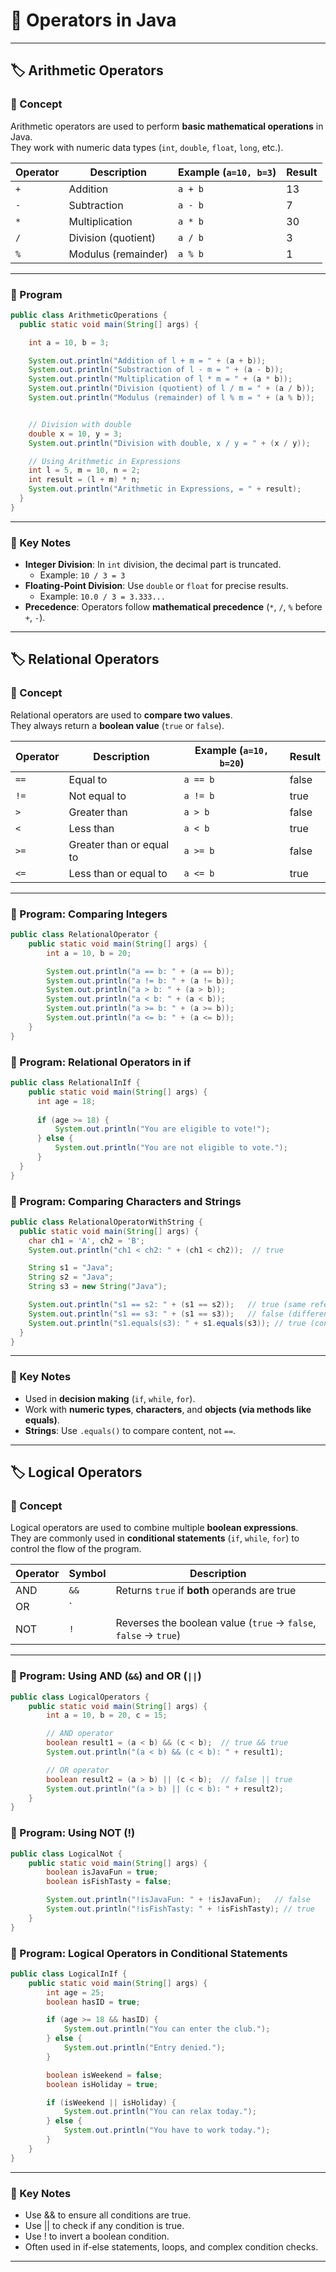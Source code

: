 # 🚀 Operators in Java

---
## 🏷️ Arithmetic Operators

### 📘 Concept

Arithmetic operators are used to perform **basic mathematical operations** in Java.  
They work with numeric data types (`int`, `double`, `float`, `long`, etc.).

| Operator | Description         | Example (`a=10, b=3`) | Result |
|----------|---------------------|-----------------------|--------|
| `+`      | Addition            | `a + b`               | 13     |
| `-`      | Subtraction         | `a - b`               | 7      |
| `*`      | Multiplication      | `a * b`               | 30     |
| `/`      | Division (quotient) | `a / b`               | 3      |
| `%`      | Modulus (remainder) | `a % b`               | 1      |

---

### 📝 Program

```java
public class ArithmeticOperations {
  public static void main(String[] args) {

    int a = 10, b = 3;

    System.out.println("Addition of l + m = " + (a + b));
    System.out.println("Substraction of l - m = " + (a - b));
    System.out.println("Multiplication of l * m = " + (a * b));
    System.out.println("Division (quotient) of l / m = " + (a / b));
    System.out.println("Modulus (remainder) of l % m = " + (a % b));


    // Division with double
    double x = 10, y = 3;
    System.out.println("Division with double, x / y = " + (x / y));

    // Using Arithmetic in Expressions
    int l = 5, m = 10, n = 2;
    int result = (l + m) * n;
    System.out.println("Arithmetic in Expressions, = " + result);
  }
}
```

---

### 📌 Key Notes

- **Integer Division**: In `int` division, the decimal part is truncated.
    - Example: `10 / 3 = 3`
- **Floating-Point Division**: Use `double` or `float` for precise results.
    - Example: `10.0 / 3 = 3.333...`
- **Precedence**: Operators follow **mathematical precedence** (`*`, `/`, `%` before `+`, `-`).

---

## 🏷️ Relational Operators

### 📘 Concept

Relational operators are used to **compare two values**.  
They always return a **boolean value** (`true` or `false`).


| Operator | Description                  | Example (`a=10, b=20`) | Result  |
|----------|------------------------------|------------------------|---------|
| `==`     | Equal to                     | `a == b`               | false   |
| `!=`     | Not equal to                 | `a != b`               | true    |
| `>`      | Greater than                 | `a > b`                | false   |
| `<`      | Less than                    | `a < b`                | true    |
| `>=`     | Greater than or equal to     | `a >= b`               | false   |
| `<=`     | Less than or equal to        | `a <= b`               | true    |

---

### 📝 Program: Comparing Integers
```java
public class RelationalOperator {
    public static void main(String[] args) {
        int a = 10, b = 20;

        System.out.println("a == b: " + (a == b));
        System.out.println("a != b: " + (a != b));
        System.out.println("a > b: " + (a > b));
        System.out.println("a < b: " + (a < b));
        System.out.println("a >= b: " + (a >= b));
        System.out.println("a <= b: " + (a <= b));
    }
}
```

### 📝 Program: Relational Operators in if
```java
public class RelationalInIf { 
    public static void main(String[] args) {
      int age = 18;
  
      if (age >= 18) {
          System.out.println("You are eligible to vote!");
      } else {
          System.out.println("You are not eligible to vote.");
      }
  }
}
```

### 📝 Program: Comparing Characters and Strings
```java
public class RelationalOperatorWithString {
  public static void main(String[] args) {
    char ch1 = 'A', ch2 = 'B';
    System.out.println("ch1 < ch2: " + (ch1 < ch2));  // true

    String s1 = "Java";
    String s2 = "Java";
    String s3 = new String("Java");

    System.out.println("s1 == s2: " + (s1 == s2));   // true (same reference)
    System.out.println("s1 == s3: " + (s1 == s3));   // false (different object)
    System.out.println("s1.equals(s3): " + s1.equals(s3)); // true (content check)
  }
}
```

---

### 📌 Key Notes
- Used in **decision making** (`if`, `while`, `for`).
- Work with **numeric types**, **characters**, and **objects (via methods like equals)**.
- **Strings**: Use `.equals()` to compare content, not `==`.

---

## 🏷️ Logical Operators

### 📘 Concept

Logical operators are used to combine multiple **boolean expressions**.  
They are commonly used in **conditional statements** (`if`, `while`, `for`) to control the flow of the program.

| Operator | Symbol | Description                                                    |
|----------|--------|----------------------------------------------------------------|
| AND      | `&&`   | Returns `true` if **both** operands are true                   |
| OR       | `||`   | Returns `true` if **at least one** operand is true             |
| NOT      | `!`    | Reverses the boolean value (`true` → `false`, `false` → `true`)|

---

### 📝 Program: Using AND (`&&`) and OR (`||`)

```java
public class LogicalOperators {
    public static void main(String[] args) {
        int a = 10, b = 20, c = 15;

        // AND operator
        boolean result1 = (a < b) && (c < b);  // true && true
        System.out.println("(a < b) && (c < b): " + result1);

        // OR operator
        boolean result2 = (a > b) || (c < b);  // false || true
        System.out.println("(a > b) || (c < b): " + result2);
    }
}
```


### 📝 Program: Using NOT (!)

```java
public class LogicalNot {
    public static void main(String[] args) {
        boolean isJavaFun = true;
        boolean isFishTasty = false;

        System.out.println("!isJavaFun: " + !isJavaFun);   // false
        System.out.println("!isFishTasty: " + !isFishTasty); // true
    }
}
```

### 📝 Program: Logical Operators in Conditional Statements

```java
public class LogicalInIf {
    public static void main(String[] args) {
        int age = 25;
        boolean hasID = true;

        if (age >= 18 && hasID) {
            System.out.println("You can enter the club.");
        } else {
            System.out.println("Entry denied.");
        }

        boolean isWeekend = false;
        boolean isHoliday = true;

        if (isWeekend || isHoliday) {
            System.out.println("You can relax today.");
        } else {
            System.out.println("You have to work today.");
        }
    }
}
```
---

### 📌 Key Notes
- Use && to ensure all conditions are true.
- Use || to check if any condition is true.
- Use ! to invert a boolean condition.
- Often used in if-else statements, loops, and complex condition checks.

---